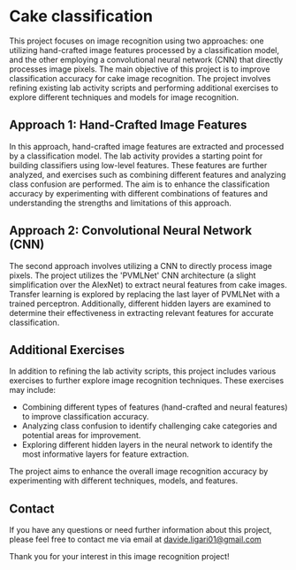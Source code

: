 # Cake  classification

This project focuses on image recognition using two approaches: one utilizing hand-crafted image features processed by a classification model, and the other employing a convolutional neural network (CNN) that directly processes image pixels. The main objective of this project is to improve classification accuracy for cake image recognition. The project involves refining existing lab activity scripts and performing additional exercises to explore different techniques and models for image recognition.

## Approach 1: Hand-Crafted Image Features

In this approach, hand-crafted image features are extracted and processed by a classification model. The lab activity provides a starting point for building classifiers using low-level features. These features are further analyzed, and exercises such as combining different features and analyzing class confusion are performed. The aim is to enhance the classification accuracy by experimenting with different combinations of features and understanding the strengths and limitations of this approach.

## Approach 2: Convolutional Neural Network (CNN)

The second approach involves utilizing a CNN to directly process image pixels. The project utilizes the 'PVMLNet' CNN architecture (a slight simplification over the AlexNet) to extract neural features from cake images. Transfer learning is explored by replacing the last layer of PVMLNet with a trained perceptron. Additionally, different hidden layers are examined to determine their effectiveness in extracting relevant features for accurate classification.

## Additional Exercises

In addition to refining the lab activity scripts, this project includes various exercises to further explore image recognition techniques. These exercises may include:

- Combining different types of features (hand-crafted and neural features) to improve classification accuracy.
- Analyzing class confusion to identify challenging cake categories and potential areas for improvement.
- Exploring different hidden layers in the neural network to identify the most informative layers for feature extraction.

The project aims to enhance the overall image recognition accuracy by experimenting with different techniques, models, and features.

## Contact

If you have any questions or need further information about this project, please feel free to contact me via email at davide.ligari01@gmail.com

Thank you for your interest in this image recognition project!

